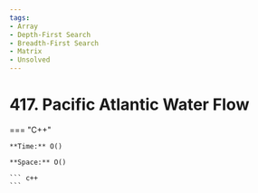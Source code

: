 ```yaml
---
tags:
- Array
- Depth-First Search
- Breadth-First Search
- Matrix
- Unsolved
---
```



# 417. Pacific Atlantic Water Flow

=== "C++"

    **Time:** O()

    **Space:** O()

    ``` c++
    ```